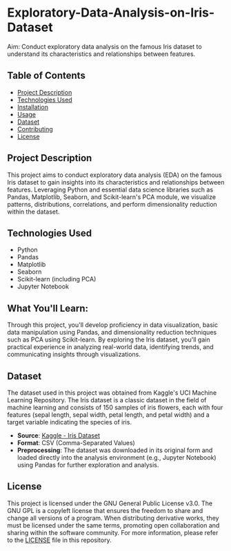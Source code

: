 # Exploratory-Data-Analysis-on-Iris-Dataset
Aim: Conduct exploratory data analysis on the famous Iris dataset to understand its characteristics and relationships between features.

## Table of Contents
- [Project Description](#project-description)
- [Technologies Used](#technologies-used)
- [Installation](#installation)
- [Usage](#usage)
- [Dataset](#dataset)
- [Contributing](#contributing)
- [License](#license)

## Project Description
This project aims to conduct exploratory data analysis (EDA) on the famous Iris dataset to gain insights into its characteristics and relationships between features. Leveraging Python and essential data science libraries such as Pandas, Matplotlib, Seaborn, and Scikit-learn's PCA module, we visualize patterns, distributions, correlations, and perform dimensionality reduction within the dataset.

## Technologies Used
- Python
- Pandas
- Matplotlib
- Seaborn
- Scikit-learn (including PCA)
- Jupyter Notebook

## What You'll Learn:
Through this project, you'll develop proficiency in data visualization, basic data manipulation using Pandas, and dimensionality reduction techniques such as PCA using Scikit-learn. By exploring the Iris dataset, you'll gain practical experience in analyzing real-world data, identifying trends, and communicating insights through visualizations.

## Dataset
The dataset used in this project was obtained from Kaggle's UCI Machine Learning Repository. The Iris dataset is a classic dataset in the field of machine learning and consists of 150 samples of iris flowers, each with four features (sepal length, sepal width, petal length, and petal width) and a target variable indicating the species of iris.

- **Source**: [Kaggle - Iris Dataset](https://www.kaggle.com/datasets/uciml/iris)
- **Format**: CSV (Comma-Separated Values)
- **Preprocessing**: The dataset was downloaded in its original form and loaded directly into the analysis environment (e.g., Jupyter Notebook) using Pandas for further exploration and analysis.

## License
This project is licensed under the GNU General Public License v3.0. 
The GNU GPL is a copyleft license that ensures the freedom to share and change all versions of a program. When distributing derivative works, they must be licensed under the same terms, promoting open collaboration and sharing within the software community.
For more information, please refer to the [LICENSE](LICENSE) file in this repository.


